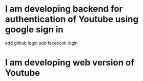 # I am developing backend for authentication of Youtube using google sign in

add github login
add facebook login
# I am developing web version of Youtube 